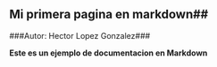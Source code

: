 ## Mi primera pagina en markdown##
###Autor: Hector Lopez Gonzalez###

**Este es un ejemplo de documentacion en Markdown**

